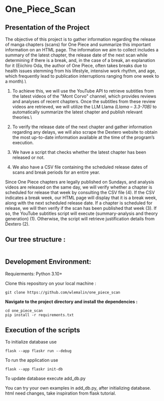 # One_Piece_Scan

## Presentation of the Project

The objective of this project is to gather information regarding the release of manga chapters (scans) for One Piece and summarize this important information on an HTML page. The information we aim to collect includes a summary of the latest chapter, the release date of the next scan while determining if there is a break, and, in the case of a break, an explanation for it (Eiichiro Oda, the author of One Piece, often takes breaks due to health issues stemming from his lifestyle, intensive work rhythm, and age, which frequently lead to publication interruptions ranging from one week to a month).\

1) To achieve this, we will use the YouTube API to retrieve subtitles from the latest videos of the "Mont Corvo" channel, which provides reviews and analyses of recent chapters. Once the subtitles from these review videos are retrieved, we will utilize the LLM Llama *(Llama – 3.3-70B)* to automatically summarize the latest chapter and publish relevant theories.\

2) To verify the release date of the next chapter and gather information regarding any delays, we will also scrape the Dextero website to obtain the most up-to-date information available at the time of the program’s execution.

3) We have a script that checks whether the latest chapter has been released or not.

4) We also have a CSV file containing the scheduled release dates of scans and break periods for an entire year.

Since One Piece chapters are legally published on Sundays, and analysis videos are released on the same day, we will verify whether a chapter is scheduled for release that week by consulting the CSV file (4). If the CSV indicates a break week, our HTML page will display that it is a break week, along with the next scheduled release date. If a chapter is scheduled for release, we will then verify if the scan has been published that week (3). If so, the YouTube subtitles script will execute (summary-analysis and theory generation) (1). Otherwise, the script will retrieve justification details from Dextero (2).


## Our tree structure :
```
```

## Development Environment:
Requierments:
Python 3.10+

Clone this repository on your local machine :
```
git clone https://github.com/wlemalin/one_piece_scan
```

**Navigate to the project directory and install the dependencies :**
```
cd one_piece_scan
pip install -r requirements.txt
```


## Execution of the scripts

To initialize database use 
```
flask --app flaskr run --debug 
```

To run the application use 
```
flask --app flaskr init-db 
```

To update database execute add_db.py

You can try your own examples in add_db.py, after initializing database.
html need changes, take inspiration from flask tutorial.

